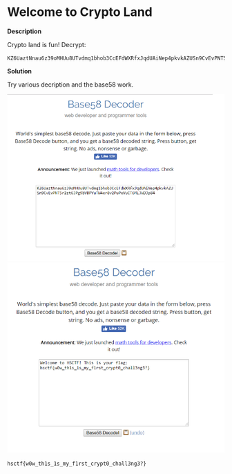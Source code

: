 # Welcome to Crypto Land

__Description__

Crypto land is fun! Decrypt:
```
KZ6UaztNnau6z39oMHUu8UTvdmq1bhob3CcEFdWXRfxJqdUAiNep4pkvkAZUSn9CvEvPNT5r2zt6JPg9bVBPYuTW4xr8v2PuPxVuCT6MLJWDJp84
```

__Solution__

Try various decription and the base58 work.

![alt text](base58.png)
![alt text](solve.png)

 ```
 hsctf{w0w_th1s_1s_my_f1rst_crypt0_chall3ng3?}
 ```
